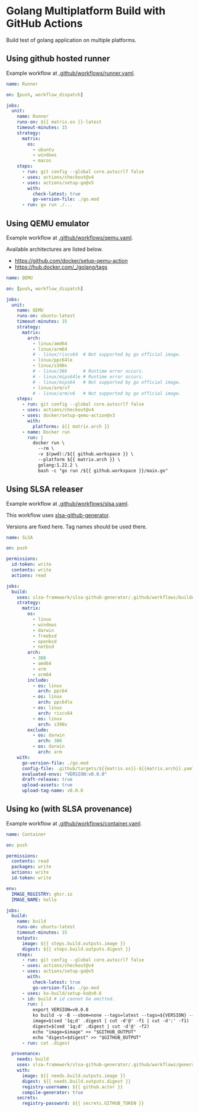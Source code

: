 # Golang Multiplatform Build with GitHub Actions

Build test of golang application on multiple platforms.

## Using github hosted runner

Example workflow at [.github/workflows/runner.yaml](.github/workflows/runner.yaml).

```yaml
name: Runner

on: [push, workflow_dispatch]

jobs:
  unit:
    name: Runner
    runs-on: ${{ matrix.os }}-latest
    timeout-minutes: 15
    strategy:
      matrix:
        os:
          - ubuntu
          - windows
          - macos
    steps:
      - run: git config --global core.autocrlf false
      - uses: actions/checkout@v4
      - uses: actions/setup-go@v5
        with:
          check-latest: true
          go-version-file: ./go.mod
      - run: go run ./...
```

## Using QEMU emulator

Example workflow at [.github/workflows/qemu.yaml](.github/workflows/qemu.yaml).

Available architectures are listed below.

- <https://github.com/docker/setup-qemu-action>
- <https://hub.docker.com/_/golang/tags>

```yaml
name: QEMU

on: [push, workflow_dispatch]

jobs:
  unit:
    name: QEMU
    runs-on: ubuntu-latest
    timeout-minutes: 15
    strategy:
      matrix:
        arch:
          - linux/amd64
          - linux/arm64
          # - linux/riscv64  # Not supported by go official image.
          - linux/ppc64le
          - linux/s390x
          # - linux/386      # Runtime error occurs.
          # - linux/mips64le # Runtime error occurs.
          # - linux/mips64   # Not supported by go official image.
          - linux/arm/v7
          # - linux/arm/v6   # Not supported by go official image.
    steps:
      - run: git config --global core.autocrlf false
      - uses: actions/checkout@v4
      - uses: docker/setup-qemu-action@v3
        with:
          platforms: ${{ matrix.arch }}
      - name: Docker run
        run: |
          docker run \
            --rm \
            -v $(pwd):/${{ github.workspace }} \
            --platform ${{ matrix.arch }} \
            golang:1.22.2 \
            bash -c "go run /${{ github.workspace }}/main.go"
```

## Using SLSA releaser

Example workflow at [.github/workflows/slsa.yaml](.github/workflows/slsa.yaml).

This workflow uses [slsa-github-generator](https://github.com/slsa-framework/slsa-github-generator/tree/main/internal/builders/go).

Versions are fixed here. Tag names should be used there.

```yaml
name: SLSA

on: push

permissions:
  id-token: write
  contents: write
  actions: read

jobs:
  build:
    uses: slsa-framework/slsa-github-generator/.github/workflows/builder_go_slsa3.yml@v1.10.0
    strategy:
      matrix:
        os:
          - linux
          - windows
          - darwin
          - freebsd
          - openbsd
          - netbsd
        arch:
          - 386
          - amd64
          - arm
          - arm64
        include:
          - os: linux
            arch: ppc64
          - os: linux
            arch: ppc64le
          - os: linux
            arch: riscv64
          - os: linux
            arch: s390x
        exclude:
          - os: darwin
            arch: 386
          - os: darwin
            arch: arm
    with:
      go-version-file: ./go.mod
      config-file: .github/targets/${{matrix.os}}-${{matrix.arch}}.yaml
      evaluated-envs: "VERSION:v0.0.0"
      draft-release: true
      upload-assets: true
      upload-tag-name: v0.0.0
```

## Using ko (with SLSA provenance)

Example workflow at [.github/workflows/container.yaml](.github/workflows/container.yaml).

```yaml
name: Container

on: push

permissions:
  contents: read
  packages: write
  actions: write
  id-token: write

env:
  IMAGE_REGISTRY: ghcr.io
  IMAGE_NAME: hello

jobs:
  build:
    name: build
    runs-on: ubuntu-latest
    timeout-minutes: 15
    outputs:
      image: ${{ steps.build.outputs.image }}
      digest: ${{ steps.build.outputs.digest }}
    steps:
      - run: git config --global core.autocrlf false
      - uses: actions/checkout@v4
      - uses: actions/setup-go@v5
        with:
          check-latest: true
          go-version-file: ./go.mod
      - uses: ko-build/setup-ko@v0.6
      - id: build # id cannot be omitted.
        run: |
          export VERSION=v0.0.0
          ko build -v -B --sbom=none --tags=latest --tags=${VERSION} --image-refs .digest ./
          image=$(sed '1q;d' .digest | cut -d'@' -f1 | cut -d':' -f1)
          digest=$(sed '1q;d' .digest | cut -d'@' -f2)
          echo "image=$image" >> "$GITHUB_OUTPUT"
          echo "digest=$digest" >> "$GITHUB_OUTPUT"
      - run: cat .digest

  provenance:
    needs: build
    uses: slsa-framework/slsa-github-generator/.github/workflows/generator_container_slsa3.yml@v1.10.0
    with:
      image: ${{ needs.build.outputs.image }}
      digest: ${{ needs.build.outputs.digest }}
      registry-username: ${{ github.actor }}
      compile-generator: true
    secrets:
      registry-password: ${{ secrets.GITHUB_TOKEN }}
```
